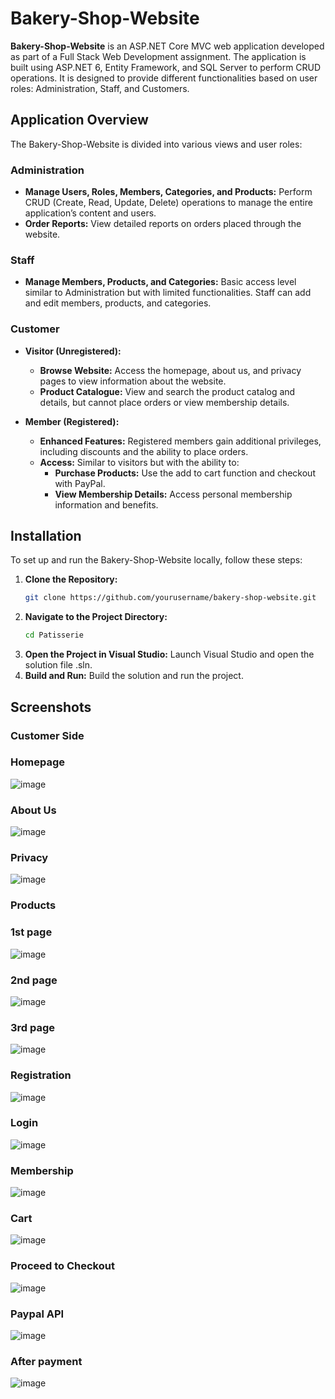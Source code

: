 # Bakery-Shop-Website

**Bakery-Shop-Website** is an ASP.NET Core MVC web application developed as part of a Full Stack Web Development assignment. The application is built using ASP.NET 6, Entity Framework, and SQL Server to perform CRUD operations. It is designed to provide different functionalities based on user roles: Administration, Staff, and Customers.

## Application Overview

The Bakery-Shop-Website is divided into various views and user roles:

### Administration
- **Manage Users, Roles, Members, Categories, and Products:** Perform CRUD (Create, Read, Update, Delete) operations to manage the entire application’s content and users.
- **Order Reports:** View detailed reports on orders placed through the website.

### Staff
- **Manage Members, Products, and Categories:** Basic access level similar to Administration but with limited functionalities. Staff can add and edit members, products, and categories.

### Customer
- **Visitor (Unregistered):**
  - **Browse Website:** Access the homepage, about us, and privacy pages to view information about the website.
  - **Product Catalogue:** View and search the product catalog and details, but cannot place orders or view membership details.

- **Member (Registered):**
  - **Enhanced Features:** Registered members gain additional privileges, including discounts and the ability to place orders.
  - **Access:** Similar to visitors but with the ability to:
    - **Purchase Products:** Use the add to cart function and checkout with PayPal.
    - **View Membership Details:** Access personal membership information and benefits.

## Installation

To set up and run the Bakery-Shop-Website locally, follow these steps:

1. **Clone the Repository:**
   ```bash
   git clone https://github.com/yourusername/bakery-shop-website.git
2. **Navigate to the Project Directory:**
   ```bash
   cd Patisserie
3. **Open the Project in Visual Studio:** Launch Visual Studio and open the solution file .sln.
4. **Build and Run:** Build the solution and run the project.

## Screenshots
### Customer Side
### Homepage
![image](https://github.com/nicolefabian/Bakery-Shop-Website/assets/102332600/c73f2581-79e8-475f-89dc-4f4958256a50)

### About Us
![image](https://github.com/nicolefabian/Bakery-Shop-Website/assets/102332600/c91a53e6-2dbf-4ff8-aa17-f0fcb3accdec)

### Privacy 
![image](https://github.com/nicolefabian/Bakery-Shop-Website/assets/102332600/a02dc266-f574-4d3c-8ba9-c9348698b9f5)

### Products
### 1st page
![image](https://github.com/nicolefabian/Bakery-Shop-Website/assets/102332600/11b2e7d2-5d99-4096-bedc-cba8ffc0a7b0)

### 2nd page
![image](https://github.com/nicolefabian/Bakery-Shop-Website/assets/102332600/5e484c5b-4f79-4414-aa7e-b6da0b7d28b5)

### 3rd page
![image](https://github.com/nicolefabian/Bakery-Shop-Website/assets/102332600/e80ac6d1-a2b2-4143-b043-83b796164c21)

### Registration
![image](https://github.com/nicolefabian/Bakery-Shop-Website/assets/102332600/db652c7c-1535-480f-a509-2c8d2d4eee53)

### Login 
![image](https://github.com/nicolefabian/Bakery-Shop-Website/assets/102332600/b9049998-a744-43a5-a37c-d3d4183c8bb9)

### Membership
![image](https://github.com/nicolefabian/Bakery-Shop-Website/assets/102332600/38ddb30a-d0a7-4125-98bf-caba9e8c096b)

### Cart
![image](https://github.com/nicolefabian/Bakery-Shop-Website/assets/102332600/2c30e72b-fd41-4d4d-a8ae-010788dfce41)

### Proceed to Checkout
![image](https://github.com/nicolefabian/Bakery-Shop-Website/assets/102332600/9fef80a0-7eb6-445b-91b6-ed7df40fa63c)

### Paypal API
![image](https://github.com/nicolefabian/Bakery-Shop-Website/assets/102332600/10534194-a9c0-4d55-a135-9c5e0a6aa329)

### After payment
![image](https://github.com/nicolefabian/Bakery-Shop-Website/assets/102332600/97c4f6e6-254f-4d9b-a0a4-b67e1053883e)

